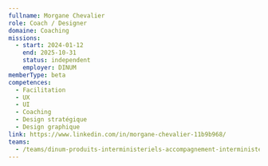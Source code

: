 ```yaml
---
fullname: Morgane Chevalier
role: Coach / Designer
domaine: Coaching
missions:
  - start: 2024-01-12
    end: 2025-10-31
    status: independent
    employer: DINUM
memberType: beta
competences:
  - Facilitation
  - UX
  - UI
  - Coaching
  - Design stratégique
  - Design graphique
link: https://www.linkedin.com/in/morgane-chevalier-11b9b968/
teams:
  - /teams/dinum-produits-interministeriels-accompagnement-interministeriel-de-communs-numeriques
---
```

